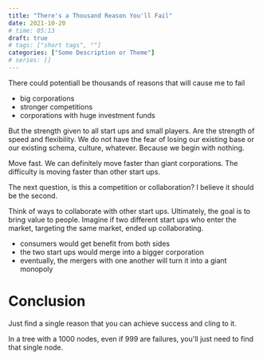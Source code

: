 ```yaml
---
title: "There's a Thousand Reason You'll Fail"
date: 2021-10-20
# time: 05:13
draft: true
# tags: ["short tags", ""]
categories: ["Some Description or Theme"]
# series: []
---
```


There could potentiall be thousands of reasons that will cause me to fail

- big corporations
- stronger competitions
- corporations with huge investment funds


But the strength given to all start ups and small players. Are the strength of speed and flexibility. 
We do not have the fear of losing our existing base or our existing schema, culture, whatever. Because we begin with nothing.

Move fast. We can definitely move faster than giant corporations. The difficulty is moving faster than other start ups. 

The next question, is this a competition or collaboration? I believe it should be the second. 

Think of ways to collaborate with other start ups. Ultimately, the goal is to bring value to people. Imagine if two different start ups who enter the market, targeting the same market, ended up collaborating. 

- consumers would get benefit from both sides
- the two start ups would merge into a bigger corporation
- eventually, the mergers with one another will turn it into a giant monopoly


# Conclusion
Just find a single reason that you can achieve success and cling to it. 

In a tree with a 1000 nodes, even if 999 are failures, you'll just need to find that single node. 

